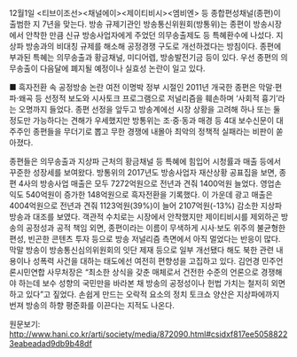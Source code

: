 12월1일 <티브이조선><채널에이><제이티비시><엠비엔> 등 종합편성채널(종편)이 출범한 지 7년을 맞는다. 방송 규제기관인 방송통신위원회(방통위)는 종편이 방송시장에서 안착한 만큼 신규 방송사업자에게 주었던 의무송출제도 등 특혜환수에 나섰다. 지상파 방송과의 비대칭 규제를 해소해 공정경쟁 구도로 개선하겠다는 방침이다. 종편에 부과된 특혜는 의무송출과 황금채널, 미디어렙, 방송발전기금 등이 있다. 우선 종편의 의무송출이 다음달에 폐지될 예정이나 실효성 논란이 일고 있다.

■ 흑자전환 속 공정방송 논란 여전 이명박 정부 시절인 2011년 개국한 종편은 막말·편파·왜곡 등 선정적 보도와 시사토크 프로그램으로 저널리즘을 훼손하며 ‘사회적 흉기’라는 오명까지 들었다. 종편 선정을 앞두고 방송계에선 시장 상황을 고려해 하나 또는 둘 정도만 가능하다는 견해가 우세했지만 방통위는 조·중·동과 매경 등 4대 보수신문이 대주주인 종편들을 무더기로 뽑고 무한 경쟁에 내몰아 최악의 정책적 실패라는 비판이 쏟아졌다.

종편들은 의무송출과 지상파 근처의 황금채널 등 특혜에 힘입어 시청률과 매출 등에서 꾸준한 성장세를 보여왔다. 방통위의 2017년도 방송사업자 재산상황 공표집을 보면, 종편 4사의 방송사업 매출은 모두 7272억원으로 전년과 견줘 1400억원 늘었다. 영업손익도 540억원이 증가한 148억원으로 흑자전환을 기록했다. 이 가운데 광고 매출은 4004억원으로 전년과 견줘 1123억원(39%)이 늘어 2107억원(-13%) 감소한 지상파 방송과 대조를 보였다.
객관적 수치로는 시장에서 안착했지만 제이티비시를 제외하곤 방송의 공정성과 공적 책임 외면, 종편이라는 이름이 무색하게 시사·보도 위주의 불균형한 편성, 빈곤한 콘텐츠 투자 등으로 방송 저널리즘 측면에서 아직 멀었다는 반응이 많다. 막말 방송이 방송통신심의위원회의 잇단 제재 등으로 일부 개선됐다 해도 북한 관련 내용이나 성폭력 사건을 대하는 태도에선 여전히 편향성을 고집하고 있다. 김언경 민주언론시민연합 사무처장은 “최소한 상식을 갖춘 매체로서 건전한 수준의 언론으로 경쟁해야 하는데 보수 성향의 국민만을 바라본 채 방송의 공정성이나 헌법 가치는 철저히 외면하고 있다”고 짚었다. 손쉽게 만드는 오락적 요소의 정치 토크쇼 양산은 지상파에까지 번져 방송의 하향 평준화를 이끈다는 지적도 나온다.

원문보기: 
http://www.hani.co.kr/arti/society/media/872090.html#csidxf817ee50588223eabeadad9db9b48df 
